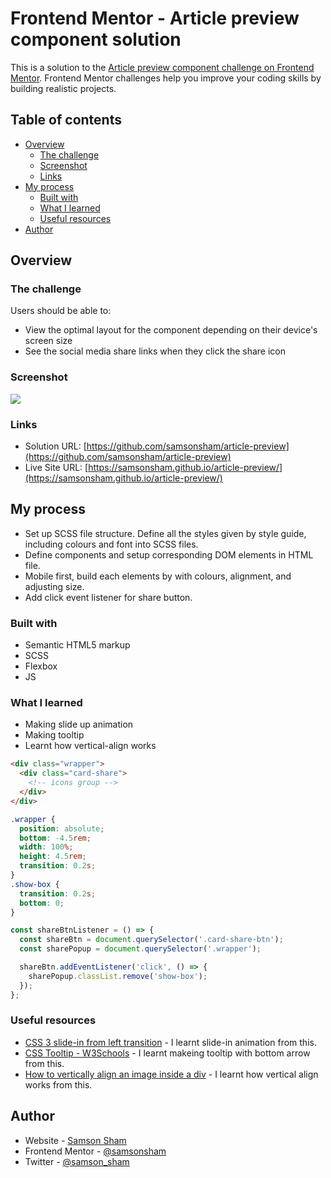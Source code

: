 # Frontend Mentor - Article preview component solution

This is a solution to the [Article preview component challenge on Frontend Mentor](https://www.frontendmentor.io/challenges/article-preview-component-dYBN_pYFT). Frontend Mentor challenges help you improve your coding skills by building realistic projects.

## Table of contents

- [Overview](#overview)
  - [The challenge](#the-challenge)
  - [Screenshot](#screenshot)
  - [Links](#links)
- [My process](#my-process)
  - [Built with](#built-with)
  - [What I learned](#what-i-learned)
  - [Useful resources](#useful-resources)
- [Author](#author)

## Overview

### The challenge

Users should be able to:

- View the optimal layout for the component depending on their device's screen size
- See the social media share links when they click the share icon

### Screenshot

![](https://ik.imagekit.io/c5xc1x6srka/screenshot/screen-article-preview_SJvj8PyYz.png)

### Links

- Solution URL: [https://github.com/samsonsham/article-preview](https://github.com/samsonsham/article-preview)
- Live Site URL: [https://samsonsham.github.io/article-preview/](https://samsonsham.github.io/article-preview/)

## My process

- Set up SCSS file structure. Define all the styles given by style guide, including colours and font into SCSS files.
- Define components and setup corresponding DOM elements in HTML file.
- Mobile first, build each elements by with colours, alignment, and adjusting size.
- Add click event listener for share button.

### Built with

- Semantic HTML5 markup
- SCSS
- Flexbox
- JS

### What I learned

- Making slide up animation
- Making tooltip
- Learnt how vertical-align works

```html
<div class="wrapper">
  <div class="card-share">
    <!-- icons group -->
  </div>
</div>
```

```css
.wrapper {
  position: absolute;
  bottom: -4.5rem;
  width: 100%;
  height: 4.5rem;
  transition: 0.2s;
}
.show-box {
  transition: 0.2s;
  bottom: 0;
}
```

```js
const shareBtnListener = () => {
  const shareBtn = document.querySelector('.card-share-btn');
  const sharePopup = document.querySelector('.wrapper');

  shareBtn.addEventListener('click', () => {
    sharePopup.classList.remove('show-box');
  });
};
```

### Useful resources

- [CSS 3 slide-in from left transition](https://stackoverflow.com/questions/16989585/css-3-slide-in-from-left-transition) - I learnt slide-in animation from this.
- [CSS Tooltip - W3Schools](https://www.w3schools.com/css/css_tooltip.asp) - I learnt makeing tooltip with bottom arrow from this.
- [How to vertically align an image inside a div](https://stackoverflow.com/questions/7273338/how-to-vertically-align-an-image-inside-a-div) - I learnt how vertical align works from this.

## Author

- Website - [Samson Sham](https://samson-sham-portfolio.vercel.app)
- Frontend Mentor - [@samsonsham](https://www.frontendmentor.io/profile/samsonsham)
- Twitter - [@samson_sham](https://www.twitter.com/samson_sham)
